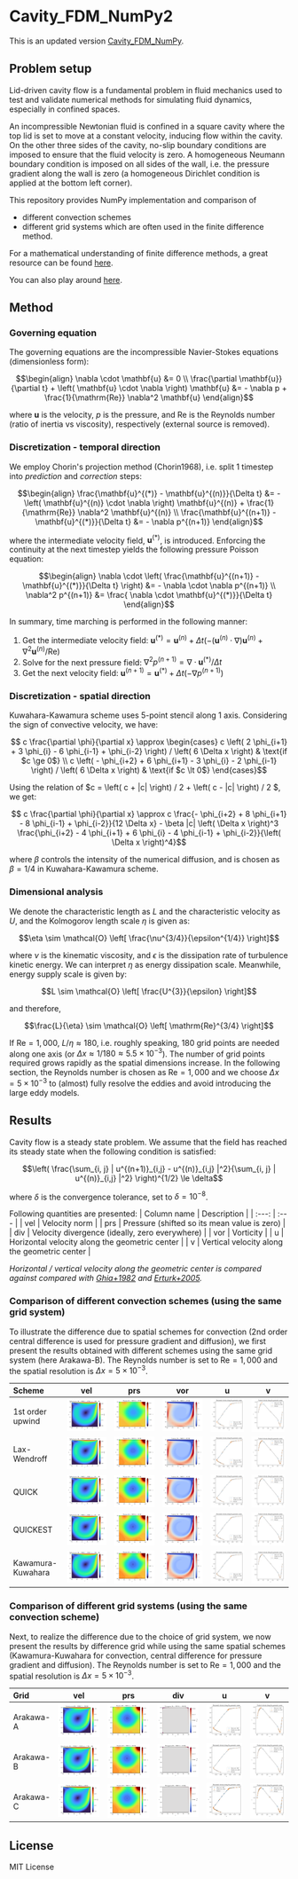 # Cavity_FDM_NumPy2

This is an updated version [Cavity_FDM_NumPy](https://github.com/ShotaDeguchi/Cavity_FDM_NumPy). 

## Problem setup
Lid-driven cavity flow is a fundamental problem in fluid mechanics used to test and validate numerical methods for simulating fluid dynamics, especially in confined spaces. 

An incompressible Newtonian fluid is confined in a square cavity where the top lid is set to move at a constant velocity, inducing flow within the cavity. On the other three sides of the cavity, no-slip boundary conditions are imposed to ensure that the fluid velocity is zero. A homogeneous Neumann boundary condition is imposed on all sides of the wall, i.e. the pressure gradient along the wall is zero (a homogeneous Dirichlet condition is applied at the bottom left corner). 

This repository provides NumPy implementation and comparison of
* different convection schemes
* different grid systems
which are often used in the finite difference method.

For a mathematical understanding of finite difference methods, a great resource can be found [here](https://folk.ntnu.no/leifh/teaching/tkt4140/._main000.html). 

You can also play around [here](https://colab.research.google.com/drive/1FMbHcdwEEk9EOBMe0IaooWNMtKP-7_zk?usp=sharing). 

## Method
### Governing equation
The governing equations are the incompressible Navier-Stokes equations (dimensionless form):
```math
\begin{align}
  \nabla \cdot \mathbf{u} &= 0 \\
  \frac{\partial \mathbf{u}}{\partial t}
  + \left( \mathbf{u} \cdot \nabla \right) \mathbf{u}
  &= - \nabla p + \frac{1}{\mathrm{Re}} \nabla^2 \mathbf{u}
\end{align}
```
where $\mathbf{u}$ is the velocity, $p$ is the pressure, and $\mathrm{Re}$ is the Reynolds number (ratio of inertia vs viscosity), respectively (external source is removed). 

### Discretization - temporal direction
We employ Chorin's projection method (Chorin1968), i.e. split 1 timestep into *prediction* and *correction* steps:
```math
\begin{align}
  \frac{\mathbf{u}^{(*)} - \mathbf{u}^{(n)}}{\Delta t} &= - \left( \mathbf{u}^{(n)} \cdot \nabla \right) \mathbf{u}^{(n)} + \frac{1}{\mathrm{Re}} \nabla^2 \mathbf{u}^{(n)} \\
  \frac{\mathbf{u}^{(n+1)} - \mathbf{u}^{(*)}}{\Delta t} &= - \nabla p^{(n+1)}
\end{align}
```
where the intermediate velocity field, $\mathbf{u}^{(*)}$, is introduced. Enforcing the continuity at the next timestep yields the following pressure Poisson equation: 
```math
\begin{align}
  \nabla \cdot \left( \frac{\mathbf{u}^{(n+1)} - \mathbf{u}^{(*)}}{\Delta t} \right) &= - \nabla \cdot \nabla p^{(n+1)} \\
  \nabla^2 p^{(n+1)} &= \frac{ \nabla \cdot \mathbf{u}^{(*)}}{\Delta t}
\end{align}
```
In summary, time marching is performed in the following manner:
1. Get the intermediate velocity field: $\mathbf{u}^{(*)} = \mathbf{u}^{(n)} + \Delta t \left( - \left( \mathbf{u}^{(n)} \cdot \nabla \right) \mathbf{u}^{(n)} + \nabla^2 \mathbf{u}^{(n)} / \mathrm{Re} \right)$
2. Solve for the next pressure field: $\nabla^2 p^{(n+1)} = \nabla \cdot \mathbf{u}^{(*)} / \Delta t$
3. Get the next velocity field: $\mathbf{u}^{(n+1)} = \mathbf{u}^{(*)} + \Delta t \left( - \nabla p^{(n+1)} \right)$

### Discretization - spatial direction
Kuwahara-Kawamura scheme uses 5-point stencil along 1 axis. Considering the sign of convective velocity, we have:
```math
  c \frac{\partial \phi}{\partial x} \approx
    \begin{cases}
      c \left( 2 \phi_{i+1} + 3 \phi_{i} - 6 \phi_{i-1} +   \phi_{i-2} \right) / \left( 6 \Delta x \right) & \text{if $c \ge 0$} \\
      c \left( - \phi_{i+2} + 6 \phi_{i+1} - 3 \phi_{i} - 2 \phi_{i-1} \right) / \left( 6 \Delta x \right) & \text{if $c \lt 0$}
    \end{cases}
```
Using the relation of $c = \left( c + |c| \right) / 2 + \left( c - |c| \right) / 2 $, we get:
```math
  c \frac{\partial \phi}{\partial x} \approx
  c \frac{- \phi_{i+2} + 8 \phi_{i+1} - 8 \phi_{i-1} + \phi_{i-2}}{12 \Delta x} - \beta |c| \left( \Delta x \right)^3 \frac{\phi_{i+2} - 4 \phi_{i+1} + 6 \phi_{i} - 4 \phi_{i-1} + \phi_{i-2}}{\left( \Delta x \right)^4}
```
where $\beta$ controls the intensity of the numerical diffusion, and is chosen as $\beta = 1 / 4$ in Kuwahara-Kawamura scheme. 

### Dimensional analysis
We denote the characteristic length as $L$ and the characteristic velocity as $U$, and the Kolmogorov length scale $\eta$ is given as:
```math
\eta \sim \mathcal{O} \left[ \frac{\nu^{3/4}}{\epsilon^{1/4}} \right]
```
where $\nu$ is the kinematic viscosity, and $\epsilon$ is the dissipation rate of turbulence kinetic energy. We can interpret $\eta$ as energy dissipation scale. Meanwhile, energy supply scale is given by:
```math
L \sim \mathcal{O} \left[ \frac{U^{3}}{\epsilon} \right]
```
and therefore,
```math
\frac{L}{\eta} \sim \mathcal{O} \left[ \mathrm{Re}^{3/4} \right]
```
If $\mathrm{Re} = 1,000$, $L / \eta \approx 180$, i.e. roughly speaking, $180$ grid points are needed along one axis (or $\Delta x \approx 1 / 180 \approx 5.5 \times 10^{-3}$). The number of grid points required grows rapidly as the spatial dimensions increase. In the following section, the Reynolds number is chosen as $\mathrm{Re} = 1,000$ and we choose $\Delta x = 5 \times 10^{-3}$ to (almost) fully resolve the eddies and avoid introducing the large eddy models. 

## Results
Cavity flow is a steady state problem. We assume that the field has reached its steady state when the following condition is satisfied:
```math
\left( \frac{\sum_{i, j} | u^{(n+1)}_{i,j} - u^{(n)}_{i,j} |^2}{\sum_{i, j} | u^{(n)}_{i,j} |^2} \right)^{1/2} \le \delta
```
where $\delta$ is the convergence tolerance, set to $\delta = 10^{-8}$. 

Following quantities are presented:
| Column name | Description | 
| :---: | :--- |
| vel | Velocity norm |
| prs | Pressure (shifted so its mean value is zero) |
| div | Velocity divergence (ideally, zero everywhere) |
| vor | Vorticity |
| u | Horizontal velocity along the geometric center |
| v | Vertical velocity along the geometric center |

*Horizontal / vertical velocity along the geometric center is compared against compared with [Ghia+1982](https://doi.org/10.1016/0021-9991(82)90058-4) and [Erturk+2005](https://doi.org/10.1002/fld.953).*

### Comparison of different convection schemes (using the same grid system)
To illustrate the difference due to spatial schemes for convection (2nd order central difference is used for pressure gradient and diffusion), we first present the results obtained with different schemes using the same grid system (here Arakawa-B). The Reynolds number is set to $\mathrm{Re} = 1,000$ and the spatial resolution is $\Delta x = 5 \times 10^{-3}$. 

| Scheme | vel | prs | vor | u | v |
| :--- | :---: | :---: | :---: | :---: | :---: |
| 1st order upwind | ![img](01_Arakawa_B/00_1st_order_upwind/Re1000/velocity_norm.png) | ![img](01_Arakawa_B/00_1st_order_upwind/Re1000/pressure.png) | ![img](01_Arakawa_B/00_1st_order_upwind/Re1000/vorticity.png) | ![img](01_Arakawa_B/00_1st_order_upwind/Re1000/u.png) | ![img](01_Arakawa_B/00_1st_order_upwind/Re1000/v.png) |
| Lax-Wendroff | ![img](01_Arakawa_B/01_Lax_Wendroff/Re1000/velocity_norm.png) | ![img](01_Arakawa_B/01_Lax_Wendroff/Re1000/pressure.png) | ![img](01_Arakawa_B/01_Lax_Wendroff/Re1000/vorticity.png) | ![img](01_Arakawa_B/01_Lax_Wendroff/Re1000/u.png) | ![img](01_Arakawa_B/01_Lax_Wendroff/Re1000/v.png) |
| QUICK | ![img](01_Arakawa_B/02_QUICK/Re1000/velocity_norm.png) | ![img](01_Arakawa_B/02_QUICK/Re1000/pressure.png) | ![img](01_Arakawa_B/02_QUICK/Re1000/vorticity.png) | ![img](01_Arakawa_B/02_QUICK/Re1000/u.png) | ![img](01_Arakawa_B/02_QUICK/Re1000/v.png) |
| QUICKEST | ![img](01_Arakawa_B/03_QUICKEST/Re1000/velocity_norm.png) | ![img](01_Arakawa_B/03_QUICKEST/Re1000/pressure.png) | ![img](01_Arakawa_B/03_QUICKEST/Re1000/vorticity.png) | ![img](01_Arakawa_B/03_QUICKEST/Re1000/u.png) | ![img](01_Arakawa_B/03_QUICKEST/Re1000/v.png) |
| Kawamura-Kuwahara | ![img](01_Arakawa_B/04_Kawamura_Kuwahara/Re1000/velocity_norm.png) | ![img](01_Arakawa_B/04_Kawamura_Kuwahara/Re1000/pressure.png) | ![img](01_Arakawa_B/04_Kawamura_Kuwahara/Re1000/vorticity.png) | ![img](01_Arakawa_B/04_Kawamura_Kuwahara/Re1000/u.png) | ![img](01_Arakawa_B/04_Kawamura_Kuwahara/Re1000/v.png) |

### Comparison of different grid systems (using the same convection scheme)
Next, to realize the difference due to the choice of grid system, we now present the results by difference grid while using the same spatial schemes (Kawamura-Kuwahara for convection, central difference for pressure gradient and diffusion). The Reynolds number is set to $\mathrm{Re} = 1,000$ and the spatial resolution is $\Delta x = 5 \times 10^{-3}$. 

| Grid | vel | prs | div | u | v |
| :--- | :---: | :---: | :---: | :---: | :---: |
| Arakawa-A | ![img](00_Arakawa_A/04_Kawamura_Kuwahara/Re1000/velocity_norm.png) | ![img](00_Arakawa_A/04_Kawamura_Kuwahara/Re1000/pressure.png) | ![img](00_Arakawa_A/04_Kawamura_Kuwahara/Re1000/divergence.png) | ![img](00_Arakawa_A/04_Kawamura_Kuwahara/Re1000/u.png) | ![img](00_Arakawa_A/04_Kawamura_Kuwahara/Re1000/v.png) |
| Arakawa-B | ![img](01_Arakawa_B/04_Kawamura_Kuwahara/Re1000/velocity_norm.png) | ![img](01_Arakawa_B/04_Kawamura_Kuwahara/Re1000/pressure.png) | ![img](01_Arakawa_B/04_Kawamura_Kuwahara/Re1000/divergence.png) | ![img](01_Arakawa_B/04_Kawamura_Kuwahara/Re1000/u.png) | ![img](01_Arakawa_B/04_Kawamura_Kuwahara/Re1000/v.png) |
| Arakawa-C | ![img](02_Arakawa_C/04_Kawamura_Kuwahara/Re1000/velocity_norm.png) | ![img](02_Arakawa_C/04_Kawamura_Kuwahara/Re1000/pressure.png) | ![img](02_Arakawa_C/04_Kawamura_Kuwahara/Re1000/divergence.png) | ![img](02_Arakawa_C/04_Kawamura_Kuwahara/Re1000/u.png) | ![img](02_Arakawa_C/04_Kawamura_Kuwahara/Re1000/v.png) |

## License
MIT License
